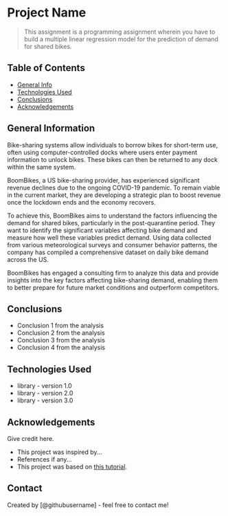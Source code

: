 # Project Name
> This assignment is a programming assignment wherein you have to build a multiple linear regression model for the 
  prediction of demand for shared bikes.


## Table of Contents
* [General Info](#general-information)
* [Technologies Used](#technologies-used)
* [Conclusions](#conclusions)
* [Acknowledgements](#acknowledgements)

<!-- You can include any other section that is pertinent to your problem -->

## General Information
Bike-sharing systems allow individuals to borrow bikes for short-term use, often using computer-controlled docks where users enter payment information to unlock bikes. These bikes can then be returned to any dock within the same system.

BoomBikes, a US bike-sharing provider, has experienced significant revenue declines due to the ongoing COVID-19 pandemic. To remain viable in the current market, they are developing a strategic plan to boost revenue once the lockdown ends and the economy recovers.

To achieve this, BoomBikes aims to understand the factors influencing the demand for shared bikes, particularly in the post-quarantine period. They want to identify the significant variables affecting bike demand and measure how well these variables predict demand. Using data collected from various meteorological surveys and consumer behavior patterns, the company has compiled a comprehensive dataset on daily bike demand across the US.

BoomBikes has engaged a consulting firm to analyze this data and provide insights into the key factors affecting bike-sharing demand, enabling them to better prepare for future market conditions and outperform competitors.

<!-- You don't have to answer all the questions - just the ones relevant to your project. -->

## Conclusions
- Conclusion 1 from the analysis
- Conclusion 2 from the analysis
- Conclusion 3 from the analysis
- Conclusion 4 from the analysis

<!-- You don't have to answer all the questions - just the ones relevant to your project. -->


## Technologies Used
- library - version 1.0
- library - version 2.0
- library - version 3.0

<!-- As the libraries versions keep on changing, it is recommended to mention the version of library used in this project -->

## Acknowledgements
Give credit here.
- This project was inspired by...
- References if any...
- This project was based on [this tutorial](https://www.example.com).


## Contact
Created by [@githubusername] - feel free to contact me!


<!-- Optional -->
<!-- ## License -->
<!-- This project is open source and available under the [... License](). -->

<!-- You don't have to include all sections - just the one's relevant to your project -->
